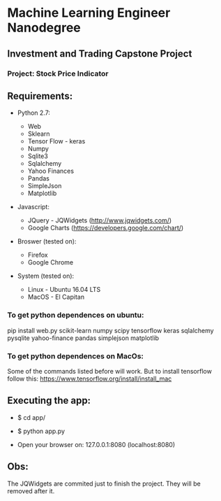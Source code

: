 # Machine Learning Engineer Nanodegree
## Investment and Trading Capstone Project
### Project: Stock Price Indicator


## Requirements:

* Python 2.7:
    * Web
    * Sklearn
    * Tensor Flow - keras
    * Numpy
    * Sqlite3
    * Sqlalchemy
    * Yahoo Finances
    * Pandas
    * SimpleJson
    * Matplotlib

* Javascript:
    * JQuery - JQWidgets (http://www.jqwidgets.com/)
    * Google Charts (https://developers.google.com/chart/)

* Broswer (tested on):
    *  Firefox
    *  Google Chrome

* System (tested on):
    * Linux - Ubuntu 16.04 LTS
    * MacOS - El Capitan

### To get python dependences on ubuntu:

pip install web.py scikit-learn numpy scipy tensorflow keras sqlalchemy pysqlite yahoo-finance pandas simplejson matplotlib

### To get python dependences on MacOs:

Some of the commands listed before will work. But to install tensorflow follow this: https://www.tensorflow.org/install/install_mac

## Executing the app:
* $ cd app/
* $ python app.py

* Open your browser on: 127.0.0.1:8080 (localhost:8080)

## Obs:
The JQWidgets are commited just to finish the project. They will be removed after it.
